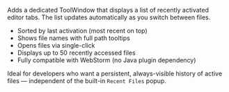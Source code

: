 <p>
              Adds a dedicated ToolWindow that displays a list of recently activated editor tabs.
              The list updates automatically as you switch between files.
            </p>
            <ul>
              <li>Sorted by last activation (most recent on top)</li>
              <li>Shows file names with full path tooltips</li>
              <li>Opens files via single-click</li>
              <li>Displays up to 50 recently accessed files</li>
              <li>Fully compatible with WebStorm (no Java plugin dependency)</li>
            </ul>
            <p>
              Ideal for developers who want a persistent, always-visible history of active files —
              independent of the built-in <code>Recent Files</code> popup.
            </p>
